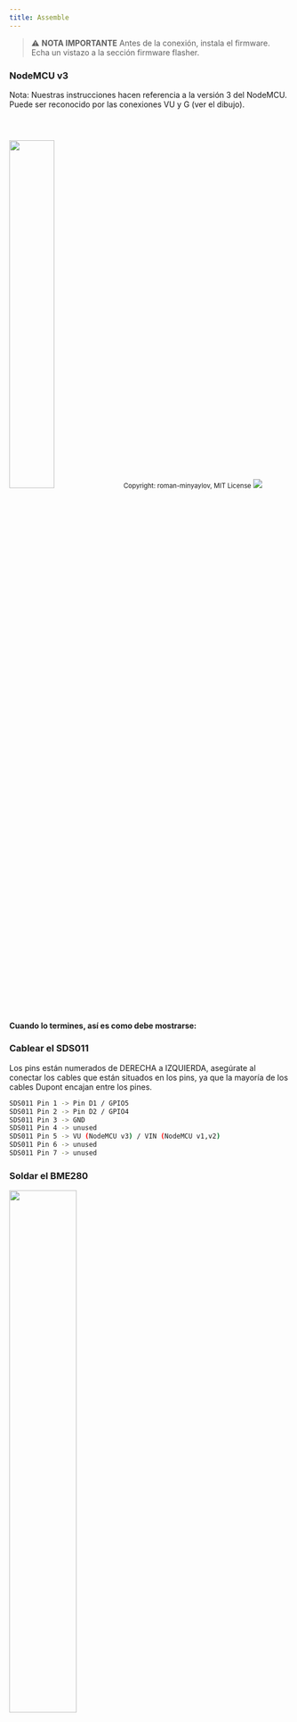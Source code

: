 ```yaml
---
title: Assemble
---
```


> ⚠️ **NOTA IMPORTANTE**
Antes de la conexión, instala el firmware. Echa un vistazo a la sección firmware flasher.

### NodeMCU v3
Nota: Nuestras instrucciones hacen referencia a la versión 3 del NodeMCU. Puede ser reconocido por las conexiones VU y G (ver el dibujo). 

<img src="../docs/airrohr/airrohr-wiring-sds011-bme280.jpg" style="width:40%; margin-top: 3em" loading="lazy"/>
<small>Copyright: roman-minyaylov, MIT License</small>

<img src="../docs/airrohr/nodemcu-v3-bme280.jpeg" style="margin-top: 1em" loading="lazy"/>

#### Cuando lo termines, así es como debe mostrarse:

### Cablear el SDS011
Los pins están numerados de DERECHA a IZQUIERDA, asegúrate al conectar los cables que están situados en los pins, ya que la mayoría de los cables Dupont encajan entre los pines.

```bash
SDS011 Pin 1 -> Pin D1 / GPIO5
SDS011 Pin 2 -> Pin D2 / GPIO4
SDS011 Pin 3 -> GND
SDS011 Pin 4 -> unused
SDS011 Pin 5 -> VU (NodeMCU v3) / VIN (NodeMCU v1,v2)
SDS011 Pin 6 -> unused
SDS011 Pin 7 -> unused
```

### Soldar el BME280
<img src="../docs/airrohr/solder-a-bme-280.jpeg" style="width:49%; padding-right: 0.5em" class="items-center" loading="lazy"/>
<img src="../docs/airrohr/solder-bme-280.jpeg" style="width:49%;" loading="lazy"/>

Conecta la cabeza del pin con el puerto BME280. Suéldalo desde la parte trasera. Los huecos entre los pins son muy pequeños, ten paciencia y cuidado. 
El truco está en soldar la punta de hierro al pin, calentarlo un poco y, entonces soldarlo con cuidado.  

### Cablear el BME280
Los pins están numerados de IZQUIERDA a DERECHA
```bash
VIN -> Pin 3V3 (3.3V)
GND->  GND/G
SDA -> PIN D3
SCL -> Pin D4
```

### Átalo todo junto

#### Ata el NodeMCU y el SDS011 juntos
<img src="../docs/airrohr/tie-air-quality-sensor-together.jpeg" loading="lazy"/>
Usa un cable para conectar el NodeMCU (ESP8266) y el sensor SDS011 sensor para que la antena de Wifi emita desde el sensor.

#### Conecta el tubo flexible 
 <img src="../docs/airrohr/sds011-with-tube.jpeg" style="width:49%; padding-right: 0.5em" loading="lazy"/>
 <img src="../docs/airrohr/bme280-tied-to-tube.jpeg" style="width:49%;" loading="lazy"/>
 
* Conecta el tubo flexible al sensor SDS011
* Use otro cable conector para enganchar el sensor de temperatura BME280 al tubo
* Pasa el cable USB a través del tubo. Monta el SDS011 con el NodeMCU hacia la parte de arriba y el ventilador hacia la parte de abajo
 
 #### Pulsa el sensor en el tubo
* Aprieta las partes en el tubo, así estará junto dentro. 
* El cable USB, el tubo flexible y el BME280 deben salir al final del tubo.
* Aprieta el otro cable dentro del primero.

<img src="../docs/airrohr/sds011-jammed-into-tube.jpeg" loading="lazy"/>

 #### Para acabar
* Coloca el sensor de temperatura en el tubo flexible, así estará en el borde del cable.
* Corta el tubo flexible y el final del cable.
* Opcional: puedes cubrir las salidas del tuvo con una fina malla. Así el aire puede circular y los insectos no pueden entrar.
  
<img src="../docs/airrohr/position-bme280.jpeg" loading="lazy"/>
